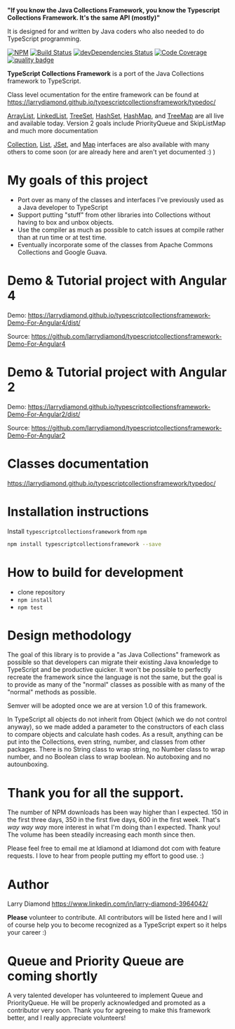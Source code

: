 **"If you know the Java Collections Framework, you know the Typescript Collections Framework.   It's the same API (mostly)"**

It is designed for and written by Java coders who also needed to do TypeScript programming.

[![NPM](https://nodei.co/npm/typescriptcollectionsframework.png?compact=true)](https://npmjs.org/typescriptcollectionsframework)
[![Build Status](https://travis-ci.org/larrydiamond/typescriptcollectionsframework.svg?branch=master)](https://travis-ci.org/larrydiamond/typescriptcollectionsframework)
[![devDependencies Status](https://david-dm.org/larrydiamond/typescriptcollectionsframework/dev-status.svg)](https://david-dm.org/larrydiamond/typescriptcollectionsframework?type=dev)
[![Code Coverage](https://codecov.io/gh/larrydiamond/typescriptcollectionsframework/branch/master/graphs/badge.svg?branch=master)](
https://codecov.io/gh/larrydiamond/typescriptcollectionsframework)
[![quality badge](https://img.shields.io/badge/cuteness-overload-orange.svg)](http://www.emergencykitten.com/)

**TypeScript Collections Framework** is a port of the Java Collections framework to TypeScript.   

Class level ocumentation for the entire framework can be found at https://larrydiamond.github.io/typescriptcollectionsframework/typedoc/

[ArrayList](https://larrydiamond.github.io/typescriptcollectionsframework/typedoc/classes/_src_arraylist_.arraylist.html), [LinkedList](https://larrydiamond.github.io/typescriptcollectionsframework/typedoc/classes/_src_linkedlist_.linkedlist.html), [TreeSet](https://larrydiamond.github.io/typescriptcollectionsframework/typedoc/classes/_src_treeset_.treeset.html), [HashSet](https://larrydiamond.github.io/typescriptcollectionsframework/typedoc/classes/_src_hashset_.hashset.html), 
[HashMap](https://larrydiamond.github.io/typescriptcollectionsframework/typedoc/classes/_src_hashmap_.hashmap.html), and [TreeMap](https://larrydiamond.github.io/typescriptcollectionsframework/typedoc/classes/_src_treemap_.treemap.html) are all live and available today.  Version 2 goals include PriorityQueue and SkipListMap and much more documentation

[Collection](https://larrydiamond.github.io/typescriptcollectionsframework/typedoc/interfaces/_src_collection_.collection.html), 
[List](https://larrydiamond.github.io/typescriptcollectionsframework/typedoc/interfaces/_src_list_.list.html), [JSet](https://larrydiamond.github.io/typescriptcollectionsframework/typedoc/interfaces/_src_jset_.jset.html), and [Map](https://larrydiamond.github.io/typescriptcollectionsframework/typedoc/interfaces/_src_jmap_.jmap.html) interfaces are also available with many others to come soon (or are already here and aren't yet documented :) )

# My goals of this project 
* Port over as many of the classes and interfaces I've previously used as a Java developer to TypeScript
* Support putting "stuff" from other libraries into Collections without having to box and unbox objects.
* Use the compiler as much as possible to catch issues at compile rather than at run time or at test time.
* Eventually incorporate some of the classes from Apache Commons Collections and Google Guava.   

# Demo & Tutorial project with Angular 4
Demo: https://larrydiamond.github.io/typescriptcollectionsframework-Demo-For-Angular4/dist/

Source: https://github.com/larrydiamond/typescriptcollectionsframework-Demo-For-Angular4


# Demo & Tutorial project with Angular 2
Demo: https://larrydiamond.github.io/typescriptcollectionsframework-Demo-For-Angular2/dist/

Source: https://github.com/larrydiamond/typescriptcollectionsframework-Demo-For-Angular2

# Classes documentation
https://larrydiamond.github.io/typescriptcollectionsframework/typedoc/

# Installation instructions

Install `typescriptcollectionsframework` from `npm`
```bash
npm install typescriptcollectionsframework --save
```

# How to build for development
 - clone repository
 - `npm install`
 - `npm test`

# Design methodology
The goal of this library is to provide a "as Java Collections" framework as possible so that developers can migrate their existing Java knowledge to TypeScript and be productive quicker.   It won't be possible to perfectly recreate the framework since the language is not the same, but the goal is to provide as many of the "normal" classes as possible with as many of the "normal" methods as possible.

Semver will be adopted once we are at version 1.0 of this framework.

In TypeScript all objects do not inherit from Object (which we do not control anyway), so we made added a parameter to the constructors of each class to compare objects and calculate hash codes.   As a result, anything can be put into the Collections, even string, number, and classes from other packages.   There is no String class to wrap string, no Number class to wrap number, and no Boolean class to wrap boolean.   No autoboxing and no autounboxing.

# Thank you for all the support.   
The number of NPM downloads has been way higher than I expected.  150 in the first three days, 350 in the first five days, 600 in the first week. That's *way* *way* *way* more interest in what I'm doing than I expected.   Thank you!  The volume has been steadily increasing each month since then.

Please feel free to email me at ldiamond at ldiamond dot com with feature requests.  I love to hear from people putting my effort to good use.   :)

# Author
Larry Diamond https://www.linkedin.com/in/larry-diamond-3964042/

**Please** volunteer to contribute.   All contributors will be listed here and I will of course help you to become recognized as a TypeScript expert so it helps your career  :)

# Queue and Priority Queue are coming shortly
A very talented developer has volunteered to implement Queue and PriorityQueue.   He will be properly acknowledged and promoted as a contributor very soon.    Thank you for agreeing to make this framework better, and I really appreciate volunteers!
